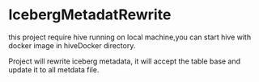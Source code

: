 # IcebergMetadatRewrite

this project require hive running on local machine,you can start hive with docker image 
in hiveDocker directory.

Project will rewrite iceberg metadata, it will accept the table base and update it to all metdata file.  



